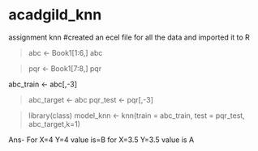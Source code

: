 # acadgild_knn
assignment knn
#created an ecel file for all the data and imported it to R

> abc <- Book1[1:6,]
> abc

> pqr <- Book1[7:8,]
> pqr

abc_train <- abc[,-3]

> abc_target <- abc
> pqr_test <- pqr[,-3]

> library(class)
model_knn <- knn(train = abc_train, test = pqr_test, abc_target,k=1)


Ans- For X=4 Y=4 value is=B
for X=3.5 Y=3.5 value is A
